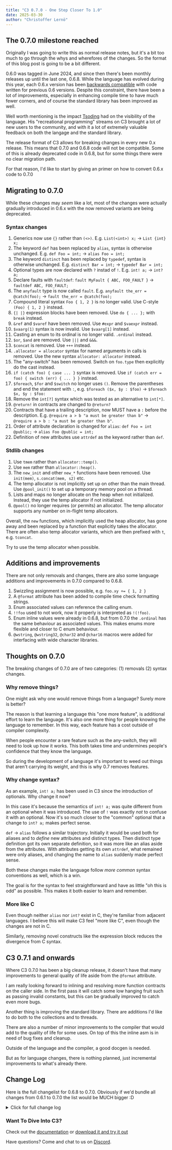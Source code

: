 ```yaml
---
title: "C3 0.7.0 - One Step Closer To 1.0"
date: 2025-03-30
author: "Christoffer Lernö"
---
```


## The 0.7.0 milestone reached

Originally I was going to write this as normal release notes, but it's a bit too much to go through
the whys and wherefores of the changes. So the format of this blog post is going to be a bit different.

0.6.0 was tagged in June 2024, and since then there's been monthly releases up until the last one, 0.6.8. 
While the language has evolved during this year, each 0.6.x version has been [backwards compatible](/getting-started/roadmap/) with code written for previous 0.6 versions. Despite this constraint, there have been a lot of improvements, 
especially in enhancing compile time to have much fewer corners, and of course the standard library has 
been improved as well.

Well worth mentioning is the impact [Tsoding](https://www.twitch.tv/tsoding) had on the visibility of the 
language. His "recreational programming" streams on C3 brought a lot of new users to the community, and 
with it a lot of extremely valuable feedback on both the langage and the standard library.

The release format of C3 allows for breaking changes in every new 0.x release. This means that 0.7.0 and
0.6.8 code will not be compatible. Some of this is already deprecated code in 0.6.8, but for some things there 
were no clear migration path.

For that reason, I'd like to start by giving an primer on how to convert 0.6.x code to 0.7.0

## Migrating to 0.7.0

While these changes may *seem* like a lot, most of the changes were actually gradually introduced in 0.6.x with the now removed variants are being deprecated.

### Syntax changes

1. Generics now use `{}` rather than `(<>)`. E.g. `List(<int>) x;` -> `List {int} x;`
2. The keyword `def` has been replaced by `alias`, syntax is otherwise unchanged. E.g. `def Foo = int;` -> `alias Foo = int;`
3. The keyword `distinct` has been replaced by `typedef`, syntax is otherwise unchanged. E.g. `distinct Bar = int;` -> `typedef Bar = int;`
4. Optional types are now declared with `?` instad of `!`. E.g. `int! a;` -> `int? a;`
5. Declare faults with `faultdef`: `fault MyFault { ABC, FOO_FAULT }` -> `faultdef ABC, FOO_FAULT;`
6. The `anyfault` type is now called `fault`. E.g. `anyfault the_err = @catch(foo);` -> `fault the_err = @catch(foo);`
7. Compound literal syntax `Foo { 1, 2 }` is no longer valid. Use C-style `(Foo) { 1, 2 }` instead.
8. `{| |}` expression blocks have been removed. Use `do { ... };` with `break` instead.
9. `&ref` and `$varef` have been removed. Use `#expr` and `$vaexpr` instead.
10. `$vaarg(1)` syntax is now invalid. Use `$vaarg[1]` instead.
11. Casting an enum to its ordinal is no longer valid. `.ordinal` instead.
12. `$or`, `$and` are removed. Use `|||` and `&&&`.
13. `$concat` is removed. Use `+++` instead.
14. `.allocator = allocator` syntax for named arguments in calls is removed. Use the new syntax `allocator: allocator` instead.
15. The "any-switch" has been removed. Switch on `foo.type` then explicitly do the cast instead.
16. `if (catch foo) { case ... }` syntax is removed. Use `if (catch err = foo) { switch (err) { ... } }` instead.
17. `$foreach`, `$for` and `$switch` no longer uses `()`. Remove the parentheses and end the statement with `:`, e.g. `$foreach ($x, $y : $foo)` -> `$foreach $x, $y : $foo:`
18. Remove the `int[?]` syntax which was tested as an alternative to `int[*]`.
19. `@return!` in contracts are changed to `@return?`
20. Contracts that have a trailing description, now MUST have a `:` before the description. E.g. `@require a > b "a must be greater than b"` -> `@require a > b : "a must be greater than b"`.
21. Order of attribute declaration is changed for `alias`: `def Foo = int @public;` -> `alias Foo @public = int;`
22. Definition of new attributes use `attrdef` as the keyword rather than `def`.

### Stdlib changes

1. Use `tmem` rather than `allocator::temp()`.
2. Use `mem` rather than `allocator::heap()`.
3. The `new_init` and other `new_*` functions have been removed. Use `init(mem)`, `s.concat(mem, s2)` etc.
4. The temp allocator is not implicitly set up on other than the main thread. Use `@pool_init()` to set up a temporary memory pool on a thread.
5. Lists and maps no longer allocate on the heap when not initialized. Instead, they use the temp allocator if not initialized.
6. `@pool()` no longer requires (or permits) an allocator. The temp allocator supports any number on in-flight temp allocators.

Overall, the `new` functions, which implicitly used the heap allocator, has gone away and been replaced
by a function that explicitly takes the allocator. There are often also temp allocator variants, which 
are then prefixed with `t`, e.g. `tconcat`.

Try to use the temp allocator when possible.

## Additions and improvements

There are not only removals and changes, there are also some language additions and improvements 
in 0.7.0 compared to 0.6.8.

1. Swizzling assignment is now possible, e.g. `foo.xy += { 1, 2 }` 
2. A `@format` attribute has been added to compile time check formatting strings. 
3. Enum associated values can reference the calling enum.
4. `!!foo` used to not work, now it properly is interpreted as `!(!foo)`.
5. Enum inline values were already in 0.6.8, but from 0.7.0 the `.ordinal` has the same behaviour as associated values. This makes enums more flexible and closer to C enum behaviour.
6. `@wstring`, `@wstring32`, `@char32` and `@char16` macros were added for interfacing with wide character libraries.

## Thoughts on 0.7.0

The breaking changes of 0.7.0 are of two categories: (1) removals (2) syntax changes.

### Why remove things?

One might ask why one would remove things from a language? Surely more is better?

The reason is that learning a language this "one more feature", is additional effort to learn the language. It's 
also one more thing for people knowing the language to remember. In this way, each feature has a cost
outside of compiler complexity.

When people encounter a rare feature such as the any-switch, they will need to look up how it works. This both
takes time and undermines people's confidence that they know the language.

So during the development of a language it's important to weed out things that aren't carrying its weight, and this
is why 0.7 removes features.

### Why change syntax?

As an example, `int! a;` has been used in C3 since the introduction of optionals. Why change it now?

In this case it's because the semantics of `int! a;` was quite different from an optional when it was introduced.
The use of `!` was exactly *not* to confuse it with an optional. Now it's so much closer to the "common" optional that
a change to `int? a;` makes perfect sense.

`def` -> `alias` follows a similar trajectory. Initially it would be used both for aliases and to _define_ new
attributes and distinct types. Then distinct type definition got its own separate definition, so it was more like
an alias aside from the attributes. With attributes getting its own `attrdef`, what remained were only aliases, and
changing the name to `alias` suddenly made perfect sense.

Both these changes make the language follow *more common* syntax conventions as well, which is a win.

The goal is for the syntax to feel straightforward and have as little "oh this is odd" as possible. This
makes it both easier to learn and remember.

### More like C

Even though neither `alias` nor `int?` exist in C, they're familiar from adjacent languages. I believe
this will make C3 feel "more like C", even though the changes are not in C.

Similarly, removing novel constructs like the expression block reduces the divergence from C syntax.

## C3 0.7.1 and onwards

Where C3 0.7.0 has been a big cleanup release, it doesn't have that many improvements to general quality 
of life aside from the `@format` attribute.

I am really looking forward to inlining and resolving more function contracts on the caller side. In the
first pass it will catch some low hanging fruit such as passing invalid constants, but this can be gradually
improved to catch even more bugs.

Another thing is improving the standard library. There are additions I'd like to do both to the collections
and to threads.

There are also a number of minor improvements to the compiler that would add to the quality of life for
some uses. On top of this the inline asm is in need of bug fixes and cleanup.

Outside of the language and the compiler, a good docgen is needed.

But as for language changes, there is nothing planned, just incremental improvements to what's already 
there.


## Change Log

Here is the full changelist for 0.6.8 to 0.7.0. Obviously if we'd bundle all changes from 0.6.1 to 0.7.0 the
list would be MUCH bigger :D

<details>
	<summary class="
		text-black 
		dark:text-white
		font-medium
		text-lg
		"
	>
		Click for full change log
	</summary>
	
- Removed `Foo { 1, 2 }` initializer.
- Changed `Foo(<int>)` to `Foo {int}`.
- Removed `{| |}` expression blocks.
- Removed macro `&ref` and `$varef` parameters.
- Removed `$vaexpr(0)` syntax in favour of `$vaexpr[0]`
- Enum does not cast to/from an integer (its ordinal).
- Removed use of `void!` for main, test and benchmark functions.
- Removed `$or`, `$and`, `$concat` compile time functions.
- Removed `@adhoc` attribute.
- Disallow inline use of nested generics (e.g. `List{List{int}}`.
- Remove `.allocator = allocator` syntax for functions.
- Remove `@operator(construct)`.
- Removal of "any-switch".
- Allow swizzling assign, eg. `abc.xz += { 5, 10 };`
- Added `$$wstr16` and `$$wstr32` builtins.
- `$foreach` "()" replaced by trailing ":" `$foreach ($x, $y : $foo)` -> `$foreach $x, $y : $foo:`
- `$for` "()" replaced by trailing ":" `$for (var $x = 0; $x < FOO; $x++)` -> `$for var $x = 0; $x < FOO; $x++:`
- `$switch` "()" replaced by trailing ":" `$switch ($Type)` -> `$switch $Type:`
- Empty `$switch` requires trailing ":" `$switch` -> `$switch:`
- Rename `@return!` to `@return?` and change syntax to require ":" after faults.
- Remove `if (catch foo) { case ... }` syntax.
- Remove `[?]` syntax.
- Change `int!` to `int?` syntax.
- New `fault` declaration using `faultdef`.
- Enum associated values can reference the calling enum.
- Improve error message on `foo ?? io::EOF` with missing '?' #2036
- Make `@public` import recursive. #2018
- Fault nameof prefixes the first last module path, for instance `std::io::EOF` is rendered as `io::EOF`.
- Rename `def` to `alias`.
- Change `distinct` -> `typedef`.
- Order of attribute declaration is changed for `alias`.
- Added `LANGUAGE_DEV_VERSION` env constant.
- Rename `anyfault` -> `fault`.
- `!!foo` now works same as as `! ! foo`.
- Temp allocator now supports more than 2 in-flight stacks.
- Printing stacktrace uses its own temp allocator.
- Allow inferred type on body parameters. E.g. `@stack_mem(1024; alloc) { ... };`
- Use `@pool_init()` to set up a temp pool on a thread. Only the main thread has implicit temp pool setup.
- `tmem` is now a variable.
- Compile test and benchmark functions when invoking `--lsp` #2058.
- Added `@format` attribute for compile time printf validation #2057.
- Formatter no longer implicitly converts enums to ordinals.

### Fixes
- Fix address sanitizer to work on MachO targets (e.g. MacOS).
- Post and pre-decrement operators switched places for vector elements #2010.
- Aliases were incorrectly considered compile time constants.
- FreeBSD libc stat definitions were incorrect.
- Atomic max was incorrect.
- `"+".to_float()` would panic.
- `import` can now both be @public and @norecurse.
- Crash when trying to convert a struct slice to a vector #2039.
- Crash resolving a method on `Foo[2]` when `Foo` is distinct #2042.
- Bug due to missing cast when doing `$i[$x] = $z`.
- Incorrectly allowed getting pointer to a macro #2049.
- &self not runtime null-checked in macro #1827.
- Bug when printing a boolean value as an integer using printf.
- Show error when a generic module contains a self-generic type.
- "Single module" was not enforced when creating a static library using as a project target.

### Stdlib changes
- `new_*` functions in general moved to version without `new_` prefix.
- `string::new_from_*` changed to `string::from_*`.
- `String.to_utf16_copy` and related changed to `String.to_utf16`.
- `String.to_utf16_tcopy` and related changed to `String.to_temp_utf16`
- `mem::temp_new` changed to `mem::tnew`.
- `mem::temp_alloc` and related changed to `mem::talloc`.
- `mem::temp_new_array` changed to `mem::temp_array`.
- Add `ONHEAP` variants for List/HashMap for initializing global maps on the heap.
- Remove Vec2 and other aliases from std::math. Replace `.length_sq()` with `sq_magnitude()`
- Change all hash functions to have a common `hash` function.
- `@wstring`, `@wstring32`, `@char32` and `@char16` compile time macros added.
- Updates to `Atomic` to handle distinct types and booleans.
- Added `math::iota`.
- `@pool` no longer takes an argument.
- `Allocator` interface removes `mark` and `reset`.
- DynamicArenaAllocator has changed init function.
- Added `BackedArenaAllocator` which is allocated to a fixed size, then allocates on the backing allocator and supports mark/reset.
- `AnyList` now also defaults to the temp allocator.
- `os::getcwd` and `os::get_home_dir` requires an explicit allocator.
- `file::load_new` and `file::load_path_new` removed.
- `os::exit` and `os::fastexit` added.

</details>

### Want To Dive Into C3?
Check out the [documentation](/getting-started) 
or [download it and try it out](/getting-started/prebuilt-binaries)

Have questions? Come and chat to us on [Discord](https://discord.gg/qN76R87).